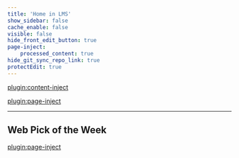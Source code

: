 ```yaml
---
title: 'Home in LMS'
show_sidebar: false
cache_enable: false
visible: false
hide_front_edit_button: true
page-inject:
    processed_content: true
hide_git_sync_repo_link: true
protectEdit: true
---
```


[plugin:content-inject](/cpt-365/home/_important-reminders)

[plugin:page-inject](/cpt-365/_class-preparations)

<hr>

## Web Pick of the Week
[plugin:page-inject](/cpt-365/web-pick-of-the-week/)
